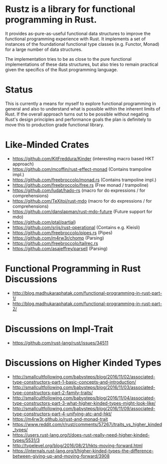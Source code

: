 # Rustz is a library for functional programming in Rust.

It provides as-pure-as-useful functional data structures to improve the
functional programming experience with Rust. It implements a set of 
instances of the foundational functional type classes (e.g. Functor, Monad)
for a large number of data structures.

The implementation tries to be as close to the pure functional implementations
of these data structures, but also tries to remain practical given the
specifics of the Rust programming language.

# Status

This is currently a means for myself to explore functional programming
in general and also to understand what is possible within the 
inherent limits of Rust. If the overall approach turns out to be 
possible without negating Rust's design principles and performance
goals the plan is definitely to move this to production grade
functional library.

# Like-Minded Crates

- https://github.com/KitFreddura/Kinder (interesting macro based HKT approach)
- https://github.com/mcoffin/rust-effect-monad (Contains trampoline impl.)
- https://github.com/freebroccolo/monad.rs (Contains trampoline impl.)
- https://github.com/freebroccolo/free.rs (Free monad / trampoline)
- https://github.com/ludat/hado-rs (macro for do expressions / for comprehensions)
- https://github.com/TeXitoi/rust-mdo (macro for do expressions / for comprehensions)
- https://github.com/danslapman/rust-mdo-future (Future support for mdo)
- https://github.com/ptal/partial)
- https://github.com/srijs/rust-operational (Contains e.g. Kleisli)
- https://github.com/freebroccolo/pipes.rs (Pipes)
- https://github.com/m4rw3r/chomp (Parsing)
- https://github.com/freebroccolo/tailrec.rs
- https://github.com/asajeffrey/parsell (Parsing)

# Functional Programming in Rust Discussions

- http://blog.madhukaraphatak.com/functional-programming-in-rust-part-1/
- http://blog.madhukaraphatak.com/functional-programming-in-rust-part-2/

# Discussions on Impl-Trait

- https://github.com/rust-lang/rust/issues/34511

# Discussions on Higher Kinded Types

- http://smallcultfollowing.com/babysteps/blog/2016/11/02/associated-type-constructors-part-1-basic-concepts-and-introduction/
- http://smallcultfollowing.com/babysteps/blog/2016/11/03/associated-type-constructors-part-2-family-traits/
- http://smallcultfollowing.com/babysteps/blog/2016/11/04/associated-type-constructors-part-3-what-higher-kinded-types-might-look-like/
- http://smallcultfollowing.com/babysteps/blog/2016/11/09/associated-type-constructors-part-4-unifying-atc-and-hkt/
- https://m4rw3r.github.io/rust-and-monad-trait
- https://www.reddit.com/r/rust/comments/57267j/traits_vs_higher_kinded_types/
- https://users.rust-lang.org/t/does-rust-really-need-higher-kinded-types/5531/3
- http://typelevel.org/blog/2016/08/21/hkts-moving-forward.html
- https://internals.rust-lang.org/t/higher-kinded-types-the-difference-between-giving-up-and-moving-forward/3908



